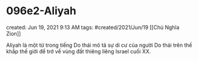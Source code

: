 ---
---

# 096e2-Aliyah

created: Jun 19, 2021 9:13 AM
tags: #created/2021/Jun/19
[[Chủ Nghĩa Zion]]

Aliyah là một từ trong tiếng Do thái mô tả sự di cư của người Do thái trên thế khắp thế giới để trở về vùng đất thiêng liêng Israel cuối XX.